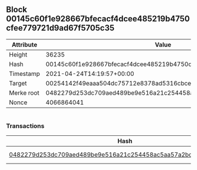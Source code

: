 ## Block 00145c60f1e928667bfecacf4dcee485219b4750cfee779721d9ad67f5705c35

Attribute | Value
--- | ---
Height | 36235
Hash | 00145c60f1e928667bfecacf4dcee485219b4750cfee779721d9ad67f5705c35
Timestamp | 2021-04-24T14:19:57+00:00
Target | 00254142f49eaaa504dc75712e8378ad5316cbcead634704b3734b6271167cc4
Merke root | 0482279d253dc709aed489be9e516a21c254458ac5aa57a2bdf9d065af9820ce
Nonce | 4066864041

```

```

### Transactions

Hash | Amount
--- | ---
[0482279d253dc709aed489be9e516a21c254458ac5aa57a2bdf9d065af9820ce](0482279d253dc709aed489be9e516a21c254458ac5aa57a2bdf9d065af9820ce.md) | 10.00000000 SKEPTI 

